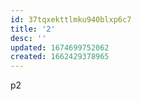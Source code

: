 ```yaml
---
id: 37tqxekttlmku940blxp6c7
title: '2'
desc: ''
updated: 1674699752062
created: 1662429378965
---
```

p2

